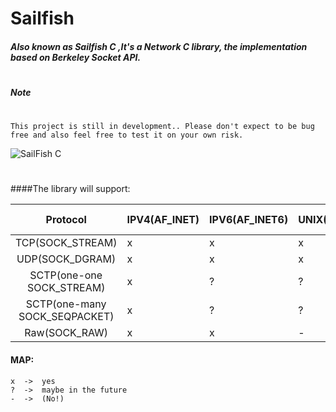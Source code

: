 # Sailfish 

##### Also known as Sailfish C ,It's a Network C library, the implementation based on Berkeley Socket API.
#
##### Note
#    
#
    This project is still in development.. Please don't expect to be bug free and also feel free to test it on your own risk.
![SailFish C](http://www.xtremesignandgraphic.com/assets/images/sailfish.jpg)
#
#

####The library will support:

|            Protocol           	| IPV4(AF_INET) 	| IPV6(AF_INET6) 	| UNIX(AF_LOCAL) 	| ROUTE (AF_ROUTE) 	| KEY(AF_KEY) 	|
|:-----------------------------:	|---------------	|----------------	|----------------	|------------------	|-------------	|
| TCP(SOCK_STREAM)              	| x             	| x              	| x              	| -                	| -            	|
| UDP(SOCK_DGRAM)               	| x             	| x              	| x              	| -                	| -            	|
| SCTP(one-one SOCK_STREAM)     	| x             	| ?              	| ?              	| -                	| -            	|
| SCTP(one-many SOCK_SEQPACKET) 	| x             	| ?              	| ?              	| -                	| -            	|
| Raw(SOCK_RAW)                 	| x             	| x              	| -              	| ?                 | ?				|



#### MAP:
    
    x  ->  yes
    ?  ->  maybe in the future
    -  ->  (No!)



